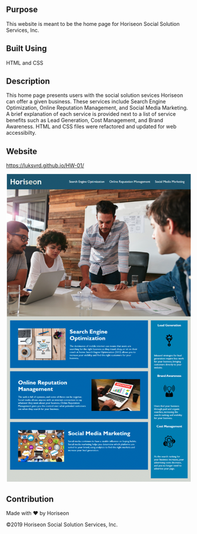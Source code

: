 ## Purpose

This website is meant to be the home page for Horiseon Social Solution Services, Inc.

## Built Using

HTML and CSS

## Description

This home page presents users with the social solution sevices Horiseon can offer a given business. These services include Search Engine Optimization, Online Reputation Management, and Social Media Marketing. A brief explanation of each service is provided next to a list of service benefits such as Lead Generation, Cost Management, and Brand Awareness. HTML and CSS files were refactored and updated for web accessibilty.

## Website

https://luksvrd.github.io/HW-01/

![Horiseon Webpage Screenshot](https://github.com/luksvrd/HW-01/blob/master/assets/images/Horiseon%20Screen%20Shot.png)

## Contribution

Made with ❤️ by Horiseon

©️2019 Horiseon Social Solution Services, Inc.
